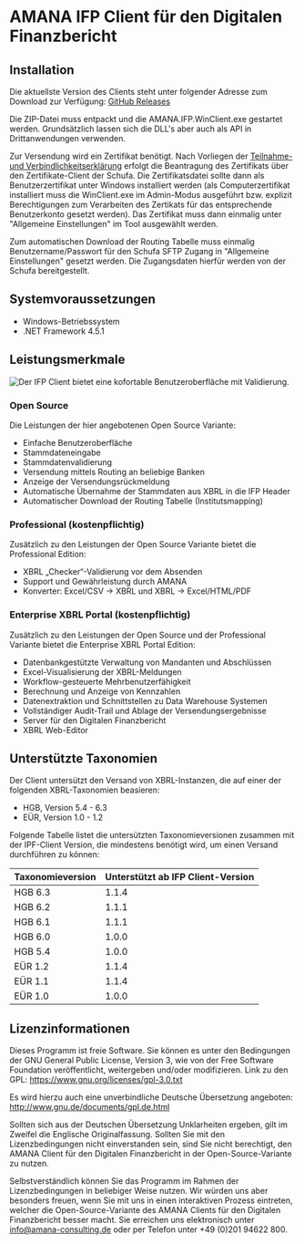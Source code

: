 # AMANA IFP Client für den Digitalen Finanzbericht

## Installation

Die aktuellste Version des Clients steht unter folgender Adresse zum Download zur Verfügung: [GitHub Releases](https://github.com/amanaconsulting/DiFin-Client/releases)

Die ZIP-Datei muss entpackt und die AMANA.IFP.WinClient.exe gestartet werden. Grundsätzlich lassen sich die DLL's aber auch als API in Drittanwendungen verwenden.

Zur Versendung wird ein Zertifikat benötigt. Nach Vorliegen der [Teilnahme- und Verbindlichkeitserklärung](https://digitaler-finanzbericht.de/files/Digitaler-Finanzbericht_Teilnahme-und-Verbindlichkeitserklaerung.pdf) 
erfolgt die Beantragung des Zertifikats über den Zertifikate-Client der Schufa. Die Zertifikatsdatei sollte dann als Benutzerzertifikat unter Windows
installiert werden (als Computerzertifikat installiert muss die WinClient.exe im Admin-Modus ausgeführt bzw. explizit Berechtigungen zum Verarbeiten des Zertikats für das entsprechende Benutzerkonto gesetzt werden). Das Zertifikat muss dann einmalig 
unter "Allgemeine Einstellungen" im Tool ausgewählt werden.

Zum automatischen Download der Routing Tabelle muss einmalig Benutzername/Passwort für den Schufa SFTP Zugang in "Allgemeine Einstellungen" gesetzt werden. Die Zugangsdaten hierfür werden von der Schufa bereitgestellt.

## Systemvoraussetzungen

* Windows-Betriebssystem
* .NET Framework 4.5.1

## Leistungsmerkmale

![Der IFP Client bietet eine kofortable Benutzeroberfläche mit Validierung.](https://amana-consulting.de/files/_theme/uploads/graphics/ifp_client.png "Der IFP Client bietet eine kofortable Benutzeroberfläche mit Validierung.")

### Open Source

Die Leistungen der hier angebotenen Open Source Variante:

* Einfache Benutzeroberfläche
* Stammdateneingabe
* Stammdatenvalidierung
* Versendung mittels Routing an beliebige Banken
* Anzeige der Versendungsrückmeldung
* Automatische Übernahme der Stammdaten aus XBRL in die IFP Header
* Automatischer Download der Routing Tabelle (Institutsmapping)

### Professional (kostenpflichtig)

Zusätzlich zu den Leistungen der Open Source Variante bietet die Professional Edition:

* XBRL „Checker“-Validierung vor dem Absenden
* Support und Gewährleistung durch AMANA
* Konverter: Excel/CSV -> XBRL und XBRL -> Excel/HTML/PDF

### Enterprise XBRL Portal (kostenpflichtig)

Zusätzlich zu den Leistungen der Open Source und der Professional Variante bietet die Enterprise XBRL Portal Edition:

* Datenbankgestützte Verwaltung von Mandanten und Abschlüssen
* Excel-Visualisierung der XBRL-Meldungen
* Workflow-gesteuerte Mehrbenutzerfähigkeit
* Berechnung und Anzeige von Kennzahlen
* Datenextraktion und Schnittstellen zu Data Warehouse Systemen
* Vollständiger Audit-Trail und Ablage der Versendungsergebnisse
* Server für den Digitalen Finanzbericht
* XBRL Web-Editor 

## Unterstützte Taxonomien

Der Client untersützt den Versand von XBRL-Instanzen, die auf einer der folgenden XBRL-Taxonomien beasieren:

* HGB, Version 5.4 - 6.3
* EÜR, Version 1.0 - 1.2

Folgende Tabelle listet die untersützten Taxonomieversionen zusammen mit der IPF-Client Version,
die mindestens benötigt wird, um einen Versand durchführen zu können:

| Taxonomieversion | Unterstützt ab IFP Client-Version |
| ---------------- | --------------------------------- |
| HGB 6.3          | 1.1.4                             |
| HGB 6.2          | 1.1.1                             |
| HGB 6.1          | 1.1.1                             |
| HGB 6.0          | 1.0.0                             |
| HGB 5.4          | 1.0.0                             |
| EÜR 1.2          | 1.1.4                             |
| EÜR 1.1          | 1.1.4                             |
| EÜR 1.0          | 1.0.0                             |

## Lizenzinformationen

Dieses Programm ist freie Software. Sie können es unter den Bedingungen der GNU General Public License, Version 3, wie von der Free Software Foundation veröffentlicht, weitergeben und/oder modifizieren. Link zu den GPL: https://www.gnu.org/licenses/gpl-3.0.txt

Es wird hierzu auch eine unverbindliche Deutsche Übersetzung angeboten: http://www.gnu.de/documents/gpl.de.html 

Sollten sich aus der Deutschen Übersetzung Unklarheiten ergeben, gilt im Zweifel die Englische Originalfassung. Sollten Sie mit den Lizenzbedingungen nicht einverstanden sein, sind Sie nicht berechtigt, den AMANA Client für den Digitalen Finanzbericht in der Open-Source-Variante zu nutzen.

Selbstverständlich können Sie das Programm im Rahmen der Lizenzbedingungen in beliebiger Weise nutzen. Wir würden uns aber besonders freuen, wenn Sie mit uns in einen interaktiven Prozess eintreten, welcher die Open-Source-Variante des AMANA Clients für den Digitalen Finanzbericht besser macht. Sie erreichen uns elektronisch unter info@amana-consulting.de oder per Telefon unter +49 (0)201 94622 800.
